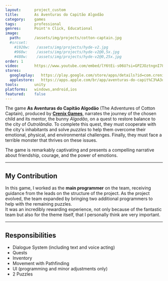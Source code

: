```yaml
---
layout:      project_custom
title:       As Aventuras do Capitão Algodão
category:    games
tags:        professional
genres:      Point'n Click, Educational
image:
  path:      /assets/img/projects/cotton-captain.jpg
  #srcset:
    #1920w:   /assets/img/projects/hyde-v2.jpg
    #960w:    /assets/img/projects/hyde-v2@0,5x.jpg
    #480w:    /assets/img/projects/hyde-v2@0,25x.jpg
order: 1
video:       https://www.youtube.com/embed/lY6tEi-s06U?si=GPZJOztngnI78tRf
stores:
  googleplay:   https://play.google.com/store/apps/details?id=com.crenixgames.pgl.aventurasdocapitaoalgodao&hl=pt&gl=US
  applestore:   https://apps.apple.com/br/app/aventuras-do-capit%C3%A3o-algod%C3%A3o/id1621639423?l=en
tools:       unity
platforms:   windows,android,ios
featured:    false
---
```

<!-- This is commented out. -->

The game **As Aventuras do Capitão Algodão** (The Adventures of Cotton Captain), produced by [**Crenix Games**][crenix], narrates the journey of the chosen child and its mentor, the bunny *Algodão*, on a quest to restore balance to the city of *Outrolândia*. To complete this quest, they must cooperate with the city's inhabitants and solve *puzzles* to help them overcome their emotional, physical, and environmental challenges. Finally, they must face a terrible monster that thrives on these issues.

The game is remarkably captivating and presents a compelling narrative about friendship, courage, and the power of emotions.

***

## My Contribution
In this game, I worked as the **main programmer** on the team, receiving guidance from the leads on the structure of the project.
As the project evolved, the team expanded by bringing two additional programmers to help with the remaining puzzles.  
It was an incredibly rewarding experience, not only because of the fantastic team but also for the theme itself, that I personally think are very important.

***

## Responsibilities
- Dialogue System (including text and voice acting)
- Quests
- Inventory
- Movement with Pathfinding
- UI (programming and minor adjustments only)
- 2 Puzzles

[crenix]: https://www.linkedin.com/company/crenix-games/
